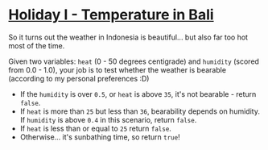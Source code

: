 # [Holiday I - Temperature in Bali](https://www.codewars.com/kata/holiday-i-temperature-in-bali "https://www.codewars.com/kata/57e8e9df2aee49c0280009ab")

So it turns out the weather in Indonesia is beautiful... but also far too hot most of the time.

Given two variables: `heat` (0 - 50 degrees centigrade) and `humidity` (scored from 0.0 - 1.0), your job is to test whether the weather is bearable (according to my personal preferences :D)

* If the `humidity` is over `0.5`, or `heat` is above `35`, it's not bearable - return `false`.
* If `heat` is more than `25` but less than `36`, bearability depends on humidity. If `humidity` is above `0.4` in this scenario, return `false`.
* If `heat` is less than or equal to `25` return `false`.
* Otherwise... it's sunbathing time, so return `true`!